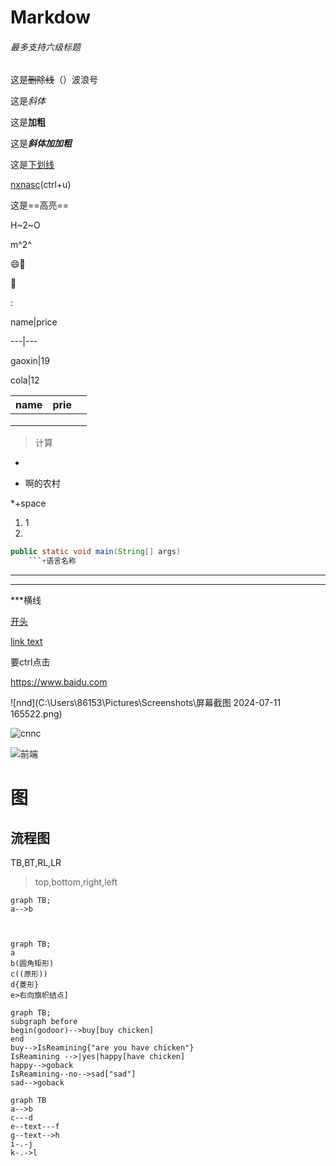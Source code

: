 # Markdow

###### 最多支持六级标题

这是~~删除线~~（）波浪号

这是*斜体*

这是**加粗**

这是***斜体加加粗***

这是<u>下划线</u>

<u>nxnasc</u>(ctrl+u)

这是==高亮==

H~2~O

m^2^

:smile::100:

:man:

:

name|price

---|---

gaoxin|19

cola|12

| name | prie |      |
| ---- | ---- | ---- |
|      |      |      |
|      |      |      |
|      |      |      |

> 计算
>
> 

* ​


* 啊的农村

*+space

1. 1
2.  ​

```java
public static void main(String[] args)
    ```+语言名称
```

***

------

***横线

[开头](#Markdow)

[link text](https://www/baidu.com)

要ctrl点击

<https://www.baidu.com>

![nnd](C:\Users\86153\Pictures\Screenshots\屏幕截图 2024-07-11 165522.png)

![cnnc](C:\下载的文件\前端学习案例\前端\06-前端基础CSS第四天\素材\mi1.png)

![前端](C:\下载的文件\前端学习案例\前端\06-前端基础CSS第四天\素材\mi1.png)

# 图

## 流程图

TB,BT,RL,LR

> top,bottom,right,left

```mermaid
graph TB;
a-->b



```

```mermaid
graph TB;
a
b(圆角矩形)
c((原形))
d{菱形}
e>右向旗帜结点]
```

```mermaid
graph TB;
subgraph before
begin(godoor)-->buy[buy chicken]
end
buy-->IsReamining{"are you have chicken"}
IsReamining -->|yes|happy[have chicken]
happy-->goback
IsReamining--no-->sad["sad"]
sad-->goback
```

```mermaid
graph TB
a-->b
c---d
e--text---f
g--text-->h
i-.-j
k-.->l

```




